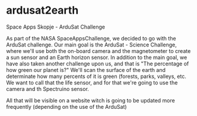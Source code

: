 ardusat2earth
=============

Space Apps Skopje - ArduSat Challenge 

As part of the NASA SpaceAppsChallenge, we decided to go with the ArduSat challenge. Our main goal is the ArduSat - Science Challenge, where we'll use both the on-board camera and the magnetometer to create a sun sensor and an Earth horizon sensor. 
In addition to the main goal, we have also taken another challenge upon us, and that is "The percentage of how green our planet is?" We'll scan the surface of the earth and determinate how many percents of it is green (forests, parks, valleys, etc. We want to call that the life sensor, and for that we're going to use the camera and th Spectruino sensor.

All that will be visible on a website witch is going to be updated more frequently (depending on the use of the ArduSat)


